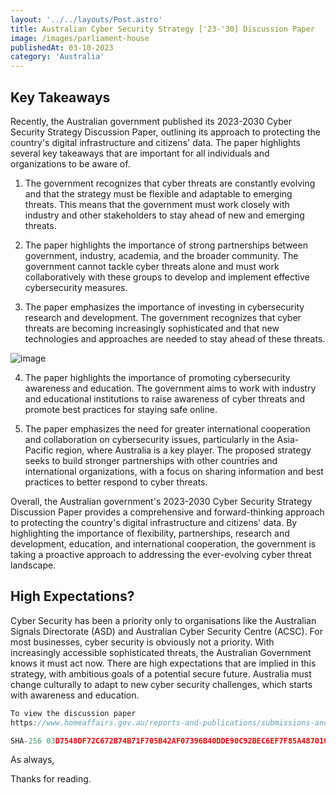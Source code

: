 ```yaml
---
layout: '../../layouts/Post.astro'
title: Australian Cyber Security Strategy ['23-'30] Discussion Paper 
image: /images/parliament-house
publishedAt: 03-10-2023
category: 'Australia'
---
```


## Key Takeaways

Recently, the Australian government published its 2023-2030 Cyber Security Strategy Discussion Paper, outlining its approach to protecting the country's digital infrastructure and citizens' data. The paper highlights several key takeaways that are important for all individuals and organizations to be aware of.

1. The government recognizes that cyber threats are constantly evolving and that the strategy must be flexible and adaptable to emerging threats. This means that the government must work closely with industry and other stakeholders to stay ahead of new and emerging threats.

2. The paper highlights the importance of strong partnerships between government, industry, academia, and the broader community. The government cannot tackle cyber threats alone and must work collaboratively with these groups to develop and implement effective cybersecurity measures.

3. The paper emphasizes the importance of investing in cybersecurity research and development. The government recognizes that cyber threats are becoming increasingly sophisticated and that new technologies and approaches are needed to stay ahead of these threats.

![image](https://images.unsplash.com/photo-1555848962-6e79363ec58f?ixlib=rb-4.0.3&ixid=MnwxMjA3fDB8MHxwaG90by1wYWdlfHx8fGVufDB8fHx8&auto=format&fit=crop&w=1433&q=80)

4. The paper highlights the importance of promoting cybersecurity awareness and education. The government aims to work with industry and educational institutions to raise awareness of cyber threats and promote best practices for staying safe online.

5. The paper emphasizes the need for greater international cooperation and collaboration on cybersecurity issues, particularly in the Asia-Pacific region, where Australia is a key player. The proposed strategy seeks to build stronger partnerships with other countries and international organizations, with a focus on sharing information and best practices to better respond to cyber threats.

Overall, the Australian government's 2023-2030 Cyber Security Strategy Discussion Paper provides a comprehensive and forward-thinking approach to protecting the country's digital infrastructure and citizens' data. By highlighting the importance of flexibility, partnerships, research and development, education, and international cooperation, the government is taking a proactive approach to addressing the ever-evolving cyber threat landscape.

## High Expectations?

Cyber Security has been a priority only to organisations like the Australian Signals Directorate (ASD) and Australian Cyber Security Centre (ACSC). For most businesses, cyber security is obviously not a priority. With increasingly accessible sophisticated threats, the Australian Government knows it must act now. There are high expectations that are implied in this strategy, with ambitious goals of a potential secure future. Australia must change culturally to adapt to new cyber security challenges, which starts with awareness and education. 
 
```js
To view the discussion paper
https://www.homeaffairs.gov.au/reports-and-publications/submissions-and-discussion-papers/2023-2030-australian-cyber-security-strategy-discussion-paper

SHA-256 03D7548DF72C672B74B71F705B42AF07396B40DDE90C92BEC6EF7F85A4870102
```

As always,

Thanks for reading. 

